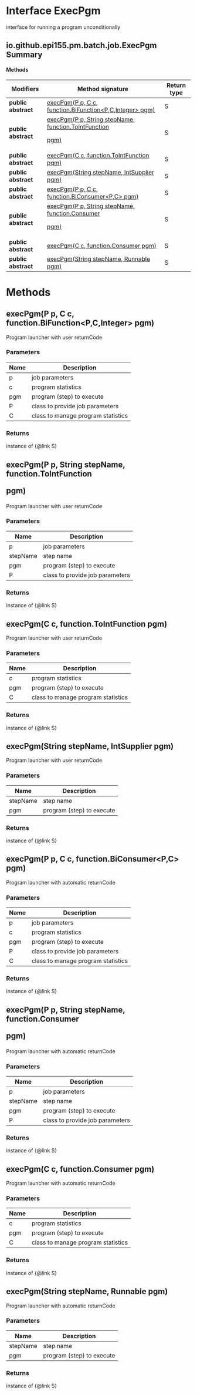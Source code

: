 Interface ExecPgm
=================
interface for running a program unconditionally

io.github.epi155.pm.batch.job.ExecPgm Summary
-------
#### Methods
| Modifiers           | Method signature                                                                                                       | Return type |
| ------------------- | ---------------------------------------------------------------------------------------------------------------------- | ----------- |
| **public abstract** | [execPgm(P p, C c, function.BiFunction<P,C,Integer> pgm)](#execpgmp-p-c-c-functionbifunctionp-c-integer-pgm)           | S           |
| **public abstract** | [execPgm(P p, String stepName, function.ToIntFunction<P> pgm)](#execpgmp-p-string-stepname-functiontointfunctionp-pgm) | S           |
| **public abstract** | [execPgm(C c, function.ToIntFunction<C> pgm)](#execpgmc-c-functiontointfunctionc-pgm)                                  | S           |
| **public abstract** | [execPgm(String stepName, IntSupplier pgm)](#execpgmstring-stepname-intsupplier-pgm)                                   | S           |
| **public abstract** | [execPgm(P p, C c, function.BiConsumer<P,C> pgm)](#execpgmp-p-c-c-functionbiconsumerp-c-pgm)                           | S           |
| **public abstract** | [execPgm(P p, String stepName, function.Consumer<P> pgm)](#execpgmp-p-string-stepname-functionconsumerp-pgm)           | S           |
| **public abstract** | [execPgm(C c, function.Consumer<C> pgm)](#execpgmc-c-functionconsumerc-pgm)                                            | S           |
| **public abstract** | [execPgm(String stepName, Runnable pgm)](#execpgmstring-stepname-runnable-pgm)                                         | S           |

Methods
=======
execPgm(P p, C c, function.BiFunction<P,C,Integer> pgm)
-------------------------------------------------------
Program launcher with user returnCode

### Parameters

| Name | Description                        |
| ---- | ---------------------------------- |
| p    | job parameters                     |
| c    | program statistics                 |
| pgm  | program (step) to execute          |
| P    | class to provide job parameters    |
| C    | class to manage program statistics |

### Returns

instance of {@link S}


execPgm(P p, String stepName, function.ToIntFunction<P> pgm)
------------------------------------------------------------
Program launcher with user returnCode

### Parameters

| Name     | Description                     |
| -------- | ------------------------------- |
| p        | job parameters                  |
| stepName | step name                       |
| pgm      | program (step) to execute       |
| P        | class to provide job parameters |

### Returns

instance of {@link S}


execPgm(C c, function.ToIntFunction<C> pgm)
-------------------------------------------
Program launcher with user returnCode

### Parameters

| Name | Description                        |
| ---- | ---------------------------------- |
| c    | program statistics                 |
| pgm  | program (step) to execute          |
| C    | class to manage program statistics |

### Returns

instance of {@link S}


execPgm(String stepName, IntSupplier pgm)
-----------------------------------------
Program launcher with user returnCode

### Parameters

| Name     | Description               |
| -------- | ------------------------- |
| stepName | step name                 |
| pgm      | program (step) to execute |

### Returns

instance of {@link S}


execPgm(P p, C c, function.BiConsumer<P,C> pgm)
-----------------------------------------------
Program launcher with automatic returnCode

### Parameters

| Name | Description                        |
| ---- | ---------------------------------- |
| p    | job parameters                     |
| c    | program statistics                 |
| pgm  | program (step) to execute          |
| P    | class to provide job parameters    |
| C    | class to manage program statistics |

### Returns

instance of {@link S}


execPgm(P p, String stepName, function.Consumer<P> pgm)
-------------------------------------------------------
Program launcher with automatic returnCode

### Parameters

| Name     | Description                     |
| -------- | ------------------------------- |
| p        | job parameters                  |
| stepName | step name                       |
| pgm      | program (step) to execute       |
| P        | class to provide job parameters |

### Returns

instance of {@link S}


execPgm(C c, function.Consumer<C> pgm)
--------------------------------------
Program launcher with automatic returnCode

### Parameters

| Name | Description                        |
| ---- | ---------------------------------- |
| c    | program statistics                 |
| pgm  | program (step) to execute          |
| C    | class to manage program statistics |

### Returns

instance of {@link S}


execPgm(String stepName, Runnable pgm)
--------------------------------------
Program launcher with automatic returnCode

### Parameters

| Name     | Description               |
| -------- | ------------------------- |
| stepName | step name                 |
| pgm      | program (step) to execute |

### Returns

instance of {@link S}


